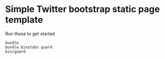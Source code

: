 # Simple Twitter bootstrap static page template

Run these to get started

```
bundle
bundle binstubs guard
bin/guard
```
